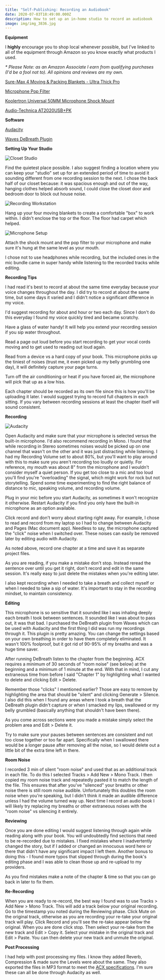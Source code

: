 ```yaml
---
title: "Self-Publishing: Recording an Audiobook"
date: 2020-07-03T18:49:00.000Z
description: How to set up an in-home studio to record an audiobook
image: img/img_3836.jpg
---
```

**Equipment**

I **highly** encourage you to shop local whenever possible, but I’ve linked to all of the equipment through Amazon so you know exactly what products I used.

*\* Please Note: as an Amazon Associate I earn from qualifying purchases (I'd be a fool not to). All opinions and reviews are my own.*

[Sure-Max 4 Moving & Packing Blankets - Ultra Thick Pro](https://amzn.to/2C59Kpg)

[Microphone Pop Filter](https://amzn.to/2ZD4y4j)

[Koolertron Universal 50MM Microphone Shock Mount](https://amzn.to/3imWkWB)

[Audio-Technica AT2020USB+PK](https://amzn.to/3gB1SLx)

**Software**

[Audacity](https://www.audacityteam.org/)

[Waves DeBreath Plugin](https://www.waves.com/plugins/debreath#removing-vocal-breaths-with-debreath)

**Setting Up Your Studio**

![Closet Studio](img/img_2483.jpg "Closet Studio")

Find the quietest place possible. I also suggest finding a location where you can keep your "studio" set up for an extended period of time to avoid it sounding different from one recording session to the next. I chose the back half of our closet because: it was spacious enough and out of the way, hanging clothes helped absorb sound, I could close the closet door and bedroom door to block out house noise.

![Recording Workstation](img/img_2009.jpg "Recording Workstation")

Hang up your four moving blankets to create a comfortable "box" to work within. I didn't enclose the top or the floor.  The floor had carpet which helped.

![Microphone Setup](img/img_7202.jpg "Microphone Setup")

Attach the shock mount and the pop filter to your microphone and make sure it's hung at the same level as your mouth.

I chose not to use headphones while recording, but the included ones in the mic bundle came in super handy while listening to the recorded tracks while editing.

**Recording Tips**

I had read it's best to record at about the same time everyday because your voice changes throughout the day. I did try to record at about the same time, but some days it varied and I didn't notice a significant difference in my voice.

I'd suggest recording for about and hour or two each day. Since I don't do this everyday I found my voice quickly tired and became scratchy.

Have a glass of water handy! It will help you extend your recording session if you sip water throughout.

Read a page out loud before you start recording to get your vocal cords moving and to get used to reading out loud again.

Read from a device vs a hard copy of your book. This microphone picks up the tiniest of noises (trust me, it even picked up my belly grumbling one day), it will definitely capture your page turns.

Turn off the air conditioning or heat if you have forced air, the microphone will pick that up as a low hiss.

Each chapter should be recorded as its own file since this is how you'll be uploading it later. I would suggest trying to record full chapters in each sitting. If you vary between recording sessions at least the chapter itself will sound consistent.

**Recording**

![Audacity](img/aucacity_2.png "Audacity")

Open Audacity and make sure that your microphone is selected versus the built-in microphone. I'd also recommend recording in Mono. I found that while recording in Stereo sometimes noises would be picked up on one channel that wasn't on the other and it was just distracting while listening. I had my Recording Volume set to about 80%, but you'll want to play around with this to make sure you aren't recording too loudly or quietly. For reference, my mouth was about 8" from the microphone and I wouldn't consider myself a quiet person.  If you get too close to a mic and too loud you'll find you're "overloading" the signal, which might work for rock but not storytelling.  Spend some time experimenting to find the right balance of distance to mic, speaking volume, and recording volume.

Plug in your mic before you start Audacity, as sometimes it won't recognize it otherwise.  Restart Audacity if you find you only have the built-in microphone as an option available.

Click record and don't worry about starting right away. For example, I chose to read and record from my laptop so I had to change between Audacity and Pages (Mac document app). Needless to say, the microphone captured the "click" noise when I switched over. These noises can easily be removed later by editing audio with Audacity.

As noted above, record one chapter at a time and save it as separate project files.

As you are reading, if you make a mistake don't stop. Instead reread the sentence over until you get it right, don't record and edit in the same session. It's really easy to just delete the mistakes when you're editing later.

I also kept recording when I needed to take a breath and collect myself or when I needed to take a sip of water. It's important to stay in the recording mindset, to maintain consistency.

**Editing**

This microphone is so sensitive that it sounded like I was inhaling deeply each breath I took between sentences. It sounded like I was about to pass out, it was that bad. I purchased the DeBreath plugin from Waves which can be used with Audacity and the first thing I did was run my recordings through it. This plugin is pretty amazing. You can change the settings based on your own breathing in order to have them completely eliminated. It wasn't 100% foolproof, but it got rid of 90-95% of my breaths and was a huge time saver.

After running DeBreath listen to the chapter from the beginning. ACX requires a minimum of 30 seconds of "room noise" (see below) at the beginning and a minimum of 1 minute at the end. With that in mind, I cut any extraneous time from before I said "Chapter 1" by highlighting what I wanted to delete and clicking Edit > Delete.

Remember those "clicks" I mentioned earlier? Those are easy to remove by highlighting the area that should be "silent" and clicking Generate > Silence. I also did this when I found any areas where I took a breath that the DeBreath plugin didn't capture or when I smacked my lips, swallowed or my belly grumbled (basically anything that shouldn't have been there).

As you come across sections were you made a mistake simply select the problem area and Edit > Delete it.

Try to make sure your pauses between sentences are consistent and not too close together or too far apart. Specifically when I swallowed there would be a longer pause after removing all the noise, so I would delete out a little bit of the extra time left in there.

**Room Noise**

I recorded 3 min of silent "room noise" and used that as an additional track in each file. To do this I selected Tracks > Add New > Mono Track. I then copied my room noise track and repeatedly pasted it to match the length of the file. This ensures that after you've "silenced" your breaths or other noise there is still room noise audible. Unfortunately this doubles the room noise when you're speaking, but I didn't think it made an audible difference unless I had the volume turned way up. Next time I record an audio book I will likely try replacing my breaths or other extraneous noises with the "room noise" vs silencing it entirely.

**Reviewing**

Once you are done editing I would suggest listening through again while reading along with your book. You will undoubtedly find sections that need to be re-recorded due to mistakes. I fixed mistakes where I inadvertently changed the story, but if I added or changed an innocuous word here or there that didn't have any significant impact I left them. Another bonus to doing this - I found more typos that slipped through during the book's editing phase and I was able to clean those up and re-upload to my providers.

As you find mistakes make a note of the chapter & time so that you can go back in later to fix them.

**Re-Recording**

When you are ready to re-record, the best way I found was to use Tracks > Add New > Mono Track. This will add a track below your original recording. Go to the timestamp you noted during the Reviewing phase. Click Mute on the original track, otherwise as you are recording your re-take your original track will play. Click Record and you'll see the re-take appear below the original. When you are done click stop. Then select your re-take from the new track and Edit > Copy it. Select your mistake in the original track and Edit > Paste. You can then delete your new track and unmute the original.

**Post Processing**

I had help with post processing my files. I know they added Reverb, Compression & made sure the Levels were about the same. They also exported the files in MP3 format to meet the [ACX specifications](https://www.acx.com/help/acx-audio-submission-requirements/201456300). I'm sure these can all be done through Audacity as well.